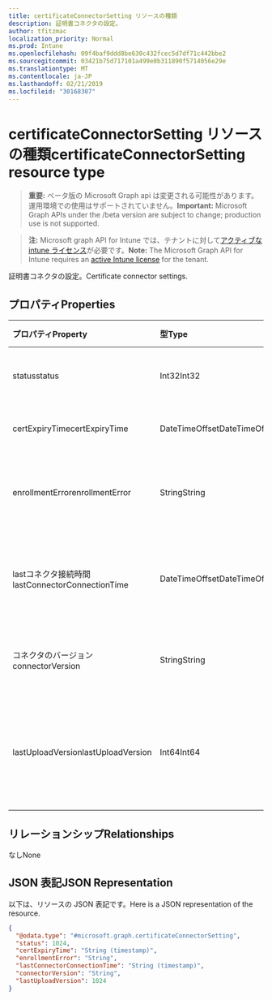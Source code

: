 ```yaml
---
title: certificateConnectorSetting リソースの種類
description: 証明書コネクタの設定。
author: tfitzmac
localization_priority: Normal
ms.prod: Intune
ms.openlocfilehash: 09f4baf9ddd8be630c432fcec5d7df71c442bbe2
ms.sourcegitcommit: 03421b75d717101a499e0b311890f5714056e29e
ms.translationtype: MT
ms.contentlocale: ja-JP
ms.lasthandoff: 02/21/2019
ms.locfileid: "30168307"
---
```

# <a name="certificateconnectorsetting-resource-type"></a><span data-ttu-id="58b1a-103">certificateConnectorSetting リソースの種類</span><span class="sxs-lookup"><span data-stu-id="58b1a-103">certificateConnectorSetting resource type</span></span>

> <span data-ttu-id="58b1a-104">**重要:** ベータ版の Microsoft Graph api は変更される可能性があります。運用環境での使用はサポートされていません。</span><span class="sxs-lookup"><span data-stu-id="58b1a-104">**Important:** Microsoft Graph APIs under the /beta version are subject to change; production use is not supported.</span></span>

> <span data-ttu-id="58b1a-105">**注:** Microsoft graph API for Intune では、テナントに対して[アクティブな intune ライセンス](https://go.microsoft.com/fwlink/?linkid=839381)が必要です。</span><span class="sxs-lookup"><span data-stu-id="58b1a-105">**Note:** The Microsoft Graph API for Intune requires an [active Intune license](https://go.microsoft.com/fwlink/?linkid=839381) for the tenant.</span></span>

<span data-ttu-id="58b1a-106">証明書コネクタの設定。</span><span class="sxs-lookup"><span data-stu-id="58b1a-106">Certificate connector settings.</span></span>

## <a name="properties"></a><span data-ttu-id="58b1a-107">プロパティ</span><span class="sxs-lookup"><span data-stu-id="58b1a-107">Properties</span></span>
|<span data-ttu-id="58b1a-108">プロパティ</span><span class="sxs-lookup"><span data-stu-id="58b1a-108">Property</span></span>|<span data-ttu-id="58b1a-109">型</span><span class="sxs-lookup"><span data-stu-id="58b1a-109">Type</span></span>|<span data-ttu-id="58b1a-110">説明</span><span class="sxs-lookup"><span data-stu-id="58b1a-110">Description</span></span>|
|:---|:---|:---|
|<span data-ttu-id="58b1a-111">status</span><span class="sxs-lookup"><span data-stu-id="58b1a-111">status</span></span>|<span data-ttu-id="58b1a-112">Int32</span><span class="sxs-lookup"><span data-stu-id="58b1a-112">Int32</span></span>|<span data-ttu-id="58b1a-113">証明書コネクタの状態</span><span class="sxs-lookup"><span data-stu-id="58b1a-113">Certificate connector status</span></span>|
|<span data-ttu-id="58b1a-114">certExpiryTime</span><span class="sxs-lookup"><span data-stu-id="58b1a-114">certExpiryTime</span></span>|<span data-ttu-id="58b1a-115">DateTimeOffset</span><span class="sxs-lookup"><span data-stu-id="58b1a-115">DateTimeOffset</span></span>|<span data-ttu-id="58b1a-116">証明書の有効期限</span><span class="sxs-lookup"><span data-stu-id="58b1a-116">Certificate expire time</span></span>|
|<span data-ttu-id="58b1a-117">enrollmentError</span><span class="sxs-lookup"><span data-stu-id="58b1a-117">enrollmentError</span></span>|<span data-ttu-id="58b1a-118">String</span><span class="sxs-lookup"><span data-stu-id="58b1a-118">String</span></span>|<span data-ttu-id="58b1a-119">証明書コネクタの登録エラー</span><span class="sxs-lookup"><span data-stu-id="58b1a-119">Certificate connector enrollment error</span></span>|
|<span data-ttu-id="58b1a-120">lastコネクタ接続時間</span><span class="sxs-lookup"><span data-stu-id="58b1a-120">lastConnectorConnectionTime</span></span>|<span data-ttu-id="58b1a-121">DateTimeOffset</span><span class="sxs-lookup"><span data-stu-id="58b1a-121">DateTimeOffset</span></span>|<span data-ttu-id="58b1a-122">証明書コネクタが前回接続された日時</span><span class="sxs-lookup"><span data-stu-id="58b1a-122">Last time certificate connector connected</span></span>|
|<span data-ttu-id="58b1a-123">コネクタのバージョン</span><span class="sxs-lookup"><span data-stu-id="58b1a-123">connectorVersion</span></span>|<span data-ttu-id="58b1a-124">String</span><span class="sxs-lookup"><span data-stu-id="58b1a-124">String</span></span>|<span data-ttu-id="58b1a-125">証明書コネクタのバージョン</span><span class="sxs-lookup"><span data-stu-id="58b1a-125">Version of certificate connector</span></span>|
|<span data-ttu-id="58b1a-126">lastUploadVersion</span><span class="sxs-lookup"><span data-stu-id="58b1a-126">lastUploadVersion</span></span>|<span data-ttu-id="58b1a-127">Int64</span><span class="sxs-lookup"><span data-stu-id="58b1a-127">Int64</span></span>|<span data-ttu-id="58b1a-128">最後にアップロードされた証明書コネクタのバージョン</span><span class="sxs-lookup"><span data-stu-id="58b1a-128">Version of last uploaded certificate connector</span></span>|

## <a name="relationships"></a><span data-ttu-id="58b1a-129">リレーションシップ</span><span class="sxs-lookup"><span data-stu-id="58b1a-129">Relationships</span></span>
<span data-ttu-id="58b1a-130">なし</span><span class="sxs-lookup"><span data-stu-id="58b1a-130">None</span></span>

## <a name="json-representation"></a><span data-ttu-id="58b1a-131">JSON 表記</span><span class="sxs-lookup"><span data-stu-id="58b1a-131">JSON Representation</span></span>
<span data-ttu-id="58b1a-132">以下は、リソースの JSON 表記です。</span><span class="sxs-lookup"><span data-stu-id="58b1a-132">Here is a JSON representation of the resource.</span></span>
<!-- {
  "blockType": "resource",
  "@odata.type": "microsoft.graph.certificateConnectorSetting"
}
-->
``` json
{
  "@odata.type": "#microsoft.graph.certificateConnectorSetting",
  "status": 1024,
  "certExpiryTime": "String (timestamp)",
  "enrollmentError": "String",
  "lastConnectorConnectionTime": "String (timestamp)",
  "connectorVersion": "String",
  "lastUploadVersion": 1024
}
```




